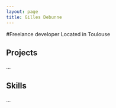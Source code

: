 ```yaml
---
layout: page
title: Gilles Debunne
---
```


#Freelance developer
Located in Toulouse

## Projects

...

## Skills

...
